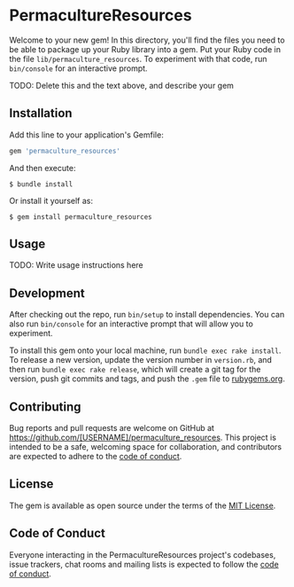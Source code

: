 # PermacultureResources

Welcome to your new gem! In this directory, you'll find the files you need to be able to package up your Ruby library into a gem. Put your Ruby code in the file `lib/permaculture_resources`. To experiment with that code, run `bin/console` for an interactive prompt.

TODO: Delete this and the text above, and describe your gem

## Installation

Add this line to your application's Gemfile:

```ruby
gem 'permaculture_resources'
```

And then execute:

    $ bundle install

Or install it yourself as:

    $ gem install permaculture_resources

## Usage

TODO: Write usage instructions here

## Development

After checking out the repo, run `bin/setup` to install dependencies. You can also run `bin/console` for an interactive prompt that will allow you to experiment.

To install this gem onto your local machine, run `bundle exec rake install`. To release a new version, update the version number in `version.rb`, and then run `bundle exec rake release`, which will create a git tag for the version, push git commits and tags, and push the `.gem` file to [rubygems.org](https://rubygems.org).

## Contributing

Bug reports and pull requests are welcome on GitHub at https://github.com/[USERNAME]/permaculture_resources. This project is intended to be a safe, welcoming space for collaboration, and contributors are expected to adhere to the [code of conduct](https://github.com/[USERNAME]/permaculture_resources/blob/master/CODE_OF_CONDUCT.md).


## License

The gem is available as open source under the terms of the [MIT License](https://opensource.org/licenses/MIT).

## Code of Conduct

Everyone interacting in the PermacultureResources project's codebases, issue trackers, chat rooms and mailing lists is expected to follow the [code of conduct](https://github.com/[USERNAME]/permaculture_resources/blob/master/CODE_OF_CONDUCT.md).
